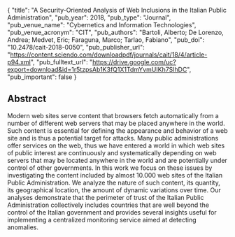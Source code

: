 {
  "title": "A Security-Oriented Analysis of Web Inclusions in the Italian Public Administration",
  "pub_year": 2018,
  "pub_type": "Journal",
  "pub_venue_name": "Cybernetics and Information Technologies",
  "pub_venue_acronym": "CIT",
  "pub_authors": "Bartoli, Alberto; De Lorenzo, Andrea; Medvet, Eric; Faraguna, Marco; Tarlao, Fabiano",
  "pub_doi": "10.2478/cait-2018-0050",
  "pub_publisher_url": "https://content.sciendo.com/downloadpdf/journals/cait/18/4/article-p94.xml",
  "pub_fulltext_url": "https://drive.google.com/uc?export=download&id=1r5tzpsAb1K3fQ1X1TdmYvmUIKh7SlhDC",
  "pub_important": false
}

## Abstract
Modern web sites serve content that browsers fetch automatically from a number of different web servers that may be placed anywhere in the world. Such content is essential for defining the appearance and behavior of a web site and is thus a potential target for attacks. Many public administrations offer services on the web, thus we have entered a world in which web sites of public interest are continuously and systematically depending on web servers that may be located anywhere in the world and are potentially under control of other governments. In this work we focus on these issues by investigating the content included by almost 10.000 web sites of the Italian Public Administration. We analyze the nature of such content, its quantity, its geographical location, the amount of dynamic variations over time. Our analyses demonstrate that the perimeter of trust of the Italian Public Administration collectively includes countries that are well beyond the control of the Italian government and provides several insights useful for implementing a centralized monitoring service aimed at detecting anomalies.
